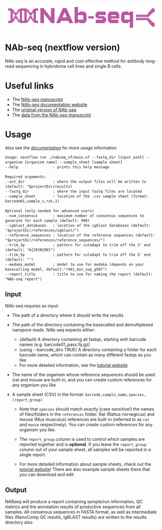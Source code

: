 ![NAb-seq](./modules/report/nabseq_logo.png)
# NAb-seq (nextflow version)
NAb-seq is an accurate, rapid and cost-effective method for antibody long-read sequencing in hybridoma 
cell lines and single B cells. 

# Useful links
* The [NAb-seq manuscript](https://www.tandfonline.com/doi/full/10.1080/19420862.2022.2106621)
* The [NAb-seq documentation website](https://kzeglinski.github.io/nab-seq/index.html)
* The [original version of NAb-seq](https://github.com/kzeglinski/nabseq_old)
* The [data from the NAb-seq manuscript](https://www.ebi.ac.uk/ena/browser/view/PRJEB51442?show=reads) 

# Usage
Also see the [documentation](https://kzeglinski.github.io/nab-seq/index.html) for more usage information
```
Usage: nextflow run ./nabseq_nf/main.nf --fastq_dir [input path] --organism [organism name] --sample_sheet [sample sheet]
--help                : prints this help message

Required arguments:
--out_dir             : where the output files will be written to (default: "$projectDir/results)
--fastq_dir           : where the input fastq files are located
--sample_sheet        : location of the .csv sample sheet (format: barcode01,sample_x,rat,1)

Optional (only needed for advanced users)
--num_consensus       : maximum number of consensus sequences to generate for each sample (default: 999)
--igblast_databases   : location of the igblast databases (default: "$projectDir/references/igblast/")
--reference_sequences : location of the reference sequences (default: "$projectDir/references/reference_sequences/")
--trim_3p             : pattern for cutadapt to trim off the 3' end (default: "A{20}N{90}")
--trim_5p             : pattern for cutadapt to trim off the 5' end (default: "")
--medaka_model        : model to use for medaka (depends on your basecalling model, default:"r941_min_sup_g507")
--report_title        : title to use for naming the report (default: "NAb-seq report")
```

## Input
NAb-seq requires as input:
* The path of a directory where it should write the results
* The path of the directory containing the basecalled and demultiplexed nanopore reads. NAb-seq expects either:
    - (default) A directory containing all fastqs, starting with barcode names (e.g. barcode01_pass.fq.gz)
    - (using --barcode_dirs TRUE) A directory containing a folder for each barcode name, which can contain as many different fastqs as you like 
    - For more detailed information, see the [tutorial website](https://kzeglinski.github.io/nab-seq/index.html)
* The name of the organism whose reference sequences should be used (rat and mouse are built-in, and you can create custom references for any organism you like 
* A sample sheet (CSV) in the format: `barcode,sample_name,species,(report_group)`

    - Note that `species` should match exactly (case sensitive!) the names of files/folders in the `references` folder. Rat (Rattus norvegicus) and mouse (Mus musculus) references are built-in (referred to as `rat` and `mouse` respectively). You can create custom references for any organism you like. 

    - The `report_group` column is used to control which samples are reported together and is **optional**. If you leave the `report_group` column out of your sample sheet, all samples will be reported in a single report.

    - For more detailed information about sample sheets, check out the [tutorial website](https://kzeglinski.github.io/nab-seq/index.html)! There are also example sample sheets there that you can download and edit  

## Output
NABseq will produce a report containing sample/run information, QC metrics and the annotation results of productive sequences from all samples. All consensus sequences in FASTA format, as well as intermediate files (NanoComp QC results, IgBLAST results) are written to the results directory also


